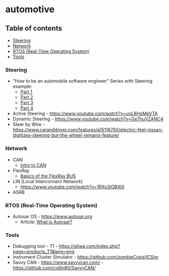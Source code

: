 # automotive

## Table of contents

- [Steering](https://github.com/VadimDez/automotive#steering)
- [Network](https://github.com/VadimDez/automotive#network)
- [RTOS (Real-Time Operating System)](https://github.com/VadimDez/automotive#rtos-real-time-operating-system)
- [Tools](https://github.com/VadimDez/automotive#tools)

### Steering
* "How to be an automobile software engineer" Series with Steering example:
  * [Part 1](https://medium.com/@viktorschepik/how-to-be-an-automobile-software-engineer-part-1-7729a780d89b)
  * [Part 2](https://medium.com/@viktorschepik/how-to-be-an-automobile-software-engineer-part-2-240369393ef5)
  * [Part 3](https://medium.com/@viktorschepik/how-to-be-an-automobile-software-engineer-part-3-2a6df6582c06)
  * [Part 4](https://medium.com/@viktorschepik/how-to-be-an-automobile-software-engineer-part-4-7b3ee0bc5ae8)
* Active Steering - https://www.youtube.com/watch?v=unL8HpMeVTA
* Dynamic Steering - https://www.youtube.com/watch?v=Ge7huVZANC4
* Steer by Wire - https://www.caranddriver.com/features/a15116750/electric-feel-nissan-digitizes-steering-but-the-wheel-remains-feature/

### Network
* CAN
  * [Intro to CAN](https://medium.com/@autonom/what-they-call-vehicle-bus-communication-can-introduction-d69d9b999769)
* FlexRay
  * [Basics of the FlexRay BUS](https://www.testandmeasurementtips.com/flexray-basics/)
* LIN (Local Interconnect Network)
  * https://www.youtube.com/watch?v=1RXo3lOBX0I
* ASRB

### RTOS (Real-Time Operating System)
* Autosar OS - https://www.autosar.org
  * Article: [What is Autosar?](https://medium.com/@autonom/autosar-fundamentals-what-is-autosar-part-1-ac6198c4b075?source=---------3------------------)

### Tools
* Debugging tool - T1 - https://gliwa.com/index.php?page=products_T1&lang=eng
* Instrument Cluster Simulator - https://github.com/zombieCraig/ICSim
* Savvy CAN - https://www.savvycan.com/ - https://github.com/collin80/SavvyCAN/
